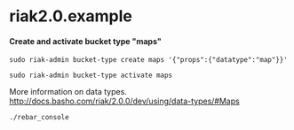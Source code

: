 riak2.0.example
===============


#### Create and activate bucket type "maps"
```
sudo riak-admin bucket-type create maps '{"props":{"datatype":"map"}}'

sudo riak-admin bucket-type activate maps
```

More information on data types.
http://docs.basho.com/riak/2.0.0/dev/using/data-types/#Maps

```
./rebar_console
``` 
